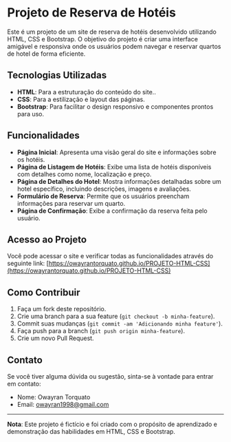 # Projeto de Reserva de Hotéis

Este é um projeto de um site de reserva de hotéis desenvolvido utilizando HTML, CSS e Bootstrap. O objetivo do projeto é criar uma interface amigável e responsiva onde os usuários podem navegar e reservar quartos de hotel de forma eficiente.

## Tecnologias Utilizadas

- **HTML**: Para a estruturação do conteúdo do site..
- **CSS**: Para a estilização e layout das páginas.
- **Bootstrap**: Para facilitar o design responsivo e componentes prontos para uso.

## Funcionalidades

- **Página Inicial**: Apresenta uma visão geral do site e informações sobre os hotéis.
- **Página de Listagem de Hotéis**: Exibe uma lista de hotéis disponíveis com detalhes como nome, localização e preço.
- **Página de Detalhes do Hotel**: Mostra informações detalhadas sobre um hotel específico, incluindo descrições, imagens e avaliações.
- **Formulário de Reserva**: Permite que os usuários preencham informações para reservar um quarto.
- **Página de Confirmação**: Exibe a confirmação da reserva feita pelo usuário.

## Acesso ao Projeto

Você pode acessar o site e verificar todas as funcionalidades através do seguinte link: [https://owayrantorquato.github.io/PROJETO-HTML-CSS](https://owayrantorquato.github.io/PROJETO-HTML-CSS)

## Como Contribuir

1. Faça um fork deste repositório.
2. Crie uma branch para a sua feature (`git checkout -b minha-feature`).
3. Commit suas mudanças (`git commit -am 'Adicionando minha feature'`).
4. Faça push para a branch (`git push origin minha-feature`).
5. Crie um novo Pull Request.

## Contato

Se você tiver alguma dúvida ou sugestão, sinta-se à vontade para entrar em contato:

- Nome: Owayran Torquato
- Email: owayran1998@gmail.com

---

**Nota**: Este projeto é fictício e foi criado com o propósito de aprendizado e demonstração das habilidades em HTML, CSS e Bootstrap.
